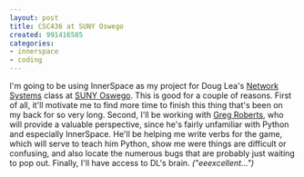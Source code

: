 ```yaml
---
layout: post
title: CSC436 at SUNY Oswego
created: 991416585
categories:
- innerspace
- coding
---
```

I'm going to be using InnerSpace as my project for Doug Lea's <A HREF="http://gee.cs.oswego.edu/dl/csc436/">Network Systems</A> class at <A HREF="http://www.oswego.edu">SUNY Oswego</A>. This is good for a couple of reasons. First of all, it'll motivate me to find more time to finish this thing that's been on my back for so very long. Second, I'll be working with <A HREF="mailto:groberts_NO_@_SPAM_oswego.edu">Greg Roberts</A>, who will provide a valuable perspective, since he's fairly unfamiliar with Python and especially InnerSpace. He'll be helping me write verbs for the game, which will serve to teach him Python, show me were things are difficult or confusing, and also locate the numerous bugs that are probably just waiting to pop out. Finally, I'll have access to DL's brain. <i>("eeexcellent...")</i>
